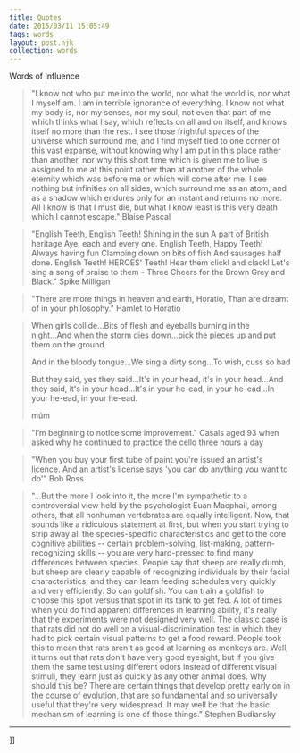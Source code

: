 ```yaml
---
title: Quotes
date: 2015/03/11 15:05:49
tags: words
layout: post.njk
collection: words
---
```


Words of Influence

> "I know not who put me into the world, nor what the world is, nor what I myself am. I am in terrible ignorance of everything. I know not what my body is, nor my senses, nor my soul, not even that part of me which thinks what I say, which reflects on all and on itself, and knows itself no more than the rest. I see those frightful spaces of the universe which surround me, and I find myself tied to one corner of this vast expanse, without knowing why I am put in this place rather than another, nor why this short time which is given me to live is assigned to me at this point rather than at another of the whole eternity which was before me or which will come after me. I see nothing but infinities on all sides, which surround me as an atom, and as a shadow which endures only for an instant and returns no more. All I know is that I must die, but what I know least is this very death which I cannot escape." Blaise Pascal

> "English Teeth, English Teeth! Shining in the sun A part of British heritage Aye, each and every one. English Teeth, Happy Teeth! Always having fun Clamping down on bits of fish And sausages half done. English Teeth! HEROES' Teeth! Hear them click! and clack! Let's sing a song of praise to them - Three Cheers for the Brown Grey and Black." Spike Milligan

> "There are more things in heaven and earth, Horatio, Than are dreamt of in your philosophy." Hamlet to Horatio

> When girls collide...Bits of flesh and eyeballs burning in the night...And when the storm dies down...pick the pieces up and put them on the ground.
> 
> And in the bloody tongue...We sing a dirty song...To wish, cuss so bad
> 
> But they said, yes they said...It's in your head, it's in your head...And they said, it's in your head...It's in your he-ead, in your he-ead...In your he-ead, in your he-ead.
> 
> múm

> "I’m beginning to notice some improvement." Casals aged 93 when asked why he continued to practice the cello three hours a day

> "When you buy your first tube of paint you're issued an artist's licence. And an artist's license says 'you can do anything you want to do'" Bob Ross

> "...But the more I look into it, the more I'm sympathetic to a controversial view held by the psychologist Euan Macphail, among others, that all nonhuman vertebrates are equally intelligent. Now, that sounds like a ridiculous statement at first, but when you start trying to strip away all the species-specific characteristics and get to the core cognitive abilities -- certain problem-solving, list-making, pattern-recognizing skills -- you are very hard-pressed to find many differences between species. People say that sheep are really dumb, but sheep are clearly capable of recognizing individuals by their facial characteristics, and they can learn feeding schedules very quickly and very efficiently. So can goldfish. You can train a goldfish to choose this spot versus that spot in its tank to get fed. A lot of times when you do find apparent differences in learning ability, it's really that the experiments were not designed very well. The classic case is that rats did not do well on a visual-discrimination test in which they had to pick certain visual patterns to get a food reward. People took this to mean that rats aren't as good at learning as monkeys are. Well, it turns out that rats don't have very good eyesight, but if you give them the same test using different odors instead of different visual stimuli, they learn just as quickly as any other animal does. Why should this be? There are certain things that develop pretty early on in the course of evolution, that are so fundamental and so universally useful that they're very widespread. It may well be that the basic mechanism of learning is one of those things." Stephen Budiansky

* * *

]]
